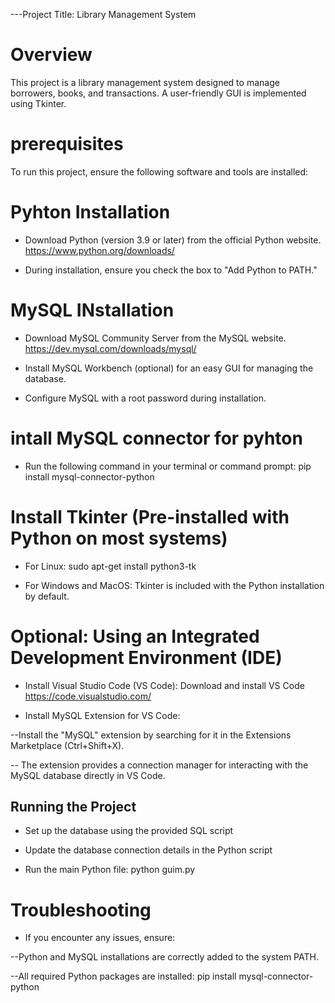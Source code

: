 ---Project Title: Library Management System

# Overview

This project is a library management system designed to manage borrowers, books, and transactions. A user-friendly GUI is implemented using Tkinter.

# prerequisites

To run this project, ensure the following software and tools are installed:

# Pyhton Installation

* Download Python (version 3.9 or later) from the official Python website. https://www.python.org/downloads/

* During installation, ensure you check the box to "Add Python to PATH."

# MySQL INstallation

* Download MySQL Community Server from the MySQL website.
https://dev.mysql.com/downloads/mysql/

* Install MySQL Workbench (optional) for an easy GUI for managing the database.

* Configure MySQL with a root password during installation.

# intall MySQL connector for pyhton

* Run the following command in your terminal or command prompt: pip install mysql-connector-python

# Install Tkinter (Pre-installed with Python on most systems)

* For Linux: sudo apt-get install python3-tk

* For Windows and MacOS: Tkinter is included with the Python installation by default.

# Optional: Using an Integrated Development Environment (IDE)

* Install Visual Studio Code (VS Code): Download and install VS Code https://code.visualstudio.com/

* Install MySQL Extension for VS Code:

--Install the "MySQL" extension by searching for it in the Extensions Marketplace (Ctrl+Shift+X).

-- The extension provides a connection manager for interacting with the MySQL database directly in VS Code.


## Running the Project

* Set up the database using the provided SQL script

* Update the database connection details in the Python script

* Run the main Python file:  python guim.py

# Troubleshooting

* If you encounter any issues, ensure:

--Python and MySQL installations are correctly added to the system PATH.

--All required Python packages are installed: pip install mysql-connector-python

